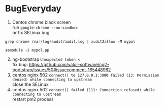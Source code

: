 # BugEveryday

1. Centos chrome black screen    
  run `google-chrome --no-sandbox`    
  or fix SELinux bug    
  ```
  grep chrome /var/log/audit/audit.log | audit2allow -M mypol
  
  semodule -i mypol.pp
  ```
2.   ng-bootstrap `Unexpected token <`   
fix bug:  https://github.com/valor-software/ng2-bootstrap/issues/50#issuecomment-165448962
3.   centos nginx 502  `connect() to 127.0.0.1:3000 failed (13: Permission denied) while connecting to upstream`   
   close the SELinux
4.   centos nginx 502 `connect() failed (111: Connection refused) while connecting to upstream`   
   restart pm2 process
